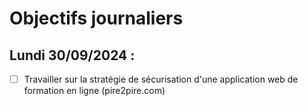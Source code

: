 # Objectifs journaliers

## Lundi 30/09/2024 :

- [ ] Travailler sur la stratégie de sécurisation d'une application web de formation en ligne (pire2pire.com)

